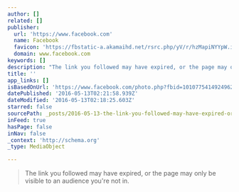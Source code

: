 ```yaml
---
author: []
related: []
publisher:
  url: 'https://www.facebook.com'
  name: Facebook
  favicon: 'https://fbstatic-a.akamaihd.net/rsrc.php/yV/r/hzMapiNYYpW.ico'
  domain: www.facebook.com
keywords: []
description: "The link you followed may have expired, or the page may only be visible to an audience you're not in."
title: ''
app_links: []
isBasedOnUrl: 'https://www.facebook.com/photo.php?fbid=10107754149249624&set=t.100004327934163&type=3&size=960%2C720'
datePublished: '2016-05-13T02:21:58.939Z'
dateModified: '2016-05-13T02:18:25.603Z'
starred: false
sourcePath: _posts/2016-05-13-the-link-you-followed-may-have-expired-or-the-page-may-only.md
inFeed: true
hasPage: false
inNav: false
_context: 'http://schema.org'
_type: MediaObject

---
```

> The link you followed may have expired, or the page may only be visible to an audience you're not in.